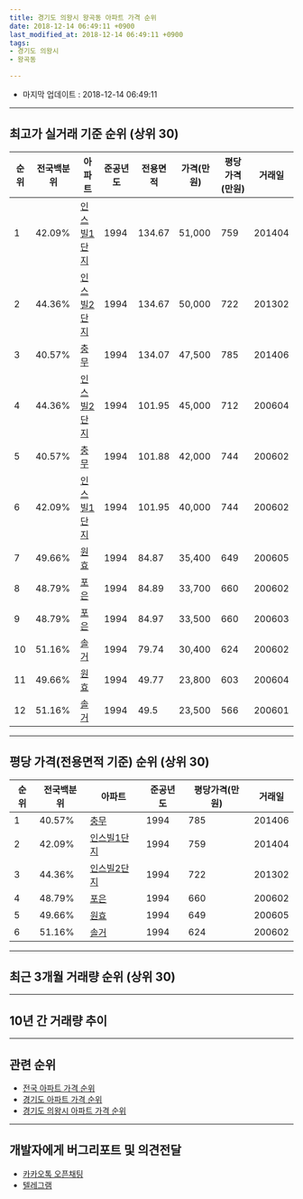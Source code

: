 ```yaml
---
title: 경기도 의왕시 왕곡동 아파트 가격 순위
date: 2018-12-14 06:49:11 +0900
last_modified_at: 2018-12-14 06:49:11 +0900
tags:
- 경기도 의왕시
- 왕곡동

---
```


* 마지막 업데이트 : 2018-12-14 06:49:11

---

## 최고가 실거래 기준 순위 (상위 30)


|순위|전국백분위|아파트|준공년도|전용면적|가격(만원)|평당가격(만원)|거래일|
|---|---|---|---|---|---|---|---|
|1|42.09%|[인스빌1단지](https://search.naver.com/search.naver?query=%EA%B2%BD%EA%B8%B0%EB%8F%84+%EC%9D%98%EC%99%95%EC%8B%9C+%EC%99%95%EA%B3%A1%EB%8F%99+%EC%9D%B8%EC%8A%A4%EB%B9%8C1%EB%8B%A8%EC%A7%80)|1994|134.67|51,000|759|201404|
|2|44.36%|[인스빌2단지](https://search.naver.com/search.naver?query=%EA%B2%BD%EA%B8%B0%EB%8F%84+%EC%9D%98%EC%99%95%EC%8B%9C+%EC%99%95%EA%B3%A1%EB%8F%99+%EC%9D%B8%EC%8A%A4%EB%B9%8C2%EB%8B%A8%EC%A7%80)|1994|134.67|50,000|722|201302|
|3|40.57%|[충무](https://search.naver.com/search.naver?query=%EA%B2%BD%EA%B8%B0%EB%8F%84+%EC%9D%98%EC%99%95%EC%8B%9C+%EC%99%95%EA%B3%A1%EB%8F%99+%EC%B6%A9%EB%AC%B4)|1994|134.07|47,500|785|201406|
|4|44.36%|[인스빌2단지](https://search.naver.com/search.naver?query=%EA%B2%BD%EA%B8%B0%EB%8F%84+%EC%9D%98%EC%99%95%EC%8B%9C+%EC%99%95%EA%B3%A1%EB%8F%99+%EC%9D%B8%EC%8A%A4%EB%B9%8C2%EB%8B%A8%EC%A7%80)|1994|101.95|45,000|712|200604|
|5|40.57%|[충무](https://search.naver.com/search.naver?query=%EA%B2%BD%EA%B8%B0%EB%8F%84+%EC%9D%98%EC%99%95%EC%8B%9C+%EC%99%95%EA%B3%A1%EB%8F%99+%EC%B6%A9%EB%AC%B4)|1994|101.88|42,000|744|200602|
|6|42.09%|[인스빌1단지](https://search.naver.com/search.naver?query=%EA%B2%BD%EA%B8%B0%EB%8F%84+%EC%9D%98%EC%99%95%EC%8B%9C+%EC%99%95%EA%B3%A1%EB%8F%99+%EC%9D%B8%EC%8A%A4%EB%B9%8C1%EB%8B%A8%EC%A7%80)|1994|101.95|40,000|744|200602|
|7|49.66%|[원효](https://search.naver.com/search.naver?query=%EA%B2%BD%EA%B8%B0%EB%8F%84+%EC%9D%98%EC%99%95%EC%8B%9C+%EC%99%95%EA%B3%A1%EB%8F%99+%EC%9B%90%ED%9A%A8)|1994|84.87|35,400|649|200605|
|8|48.79%|[포은](https://search.naver.com/search.naver?query=%EA%B2%BD%EA%B8%B0%EB%8F%84+%EC%9D%98%EC%99%95%EC%8B%9C+%EC%99%95%EA%B3%A1%EB%8F%99+%ED%8F%AC%EC%9D%80)|1994|84.89|33,700|660|200602|
|9|48.79%|[포은](https://search.naver.com/search.naver?query=%EA%B2%BD%EA%B8%B0%EB%8F%84+%EC%9D%98%EC%99%95%EC%8B%9C+%EC%99%95%EA%B3%A1%EB%8F%99+%ED%8F%AC%EC%9D%80)|1994|84.97|33,500|660|200603|
|10|51.16%|[솔거](https://search.naver.com/search.naver?query=%EA%B2%BD%EA%B8%B0%EB%8F%84+%EC%9D%98%EC%99%95%EC%8B%9C+%EC%99%95%EA%B3%A1%EB%8F%99+%EC%86%94%EA%B1%B0)|1994|79.74|30,400|624|200602|
|11|49.66%|[원효](https://search.naver.com/search.naver?query=%EA%B2%BD%EA%B8%B0%EB%8F%84+%EC%9D%98%EC%99%95%EC%8B%9C+%EC%99%95%EA%B3%A1%EB%8F%99+%EC%9B%90%ED%9A%A8)|1994|49.77|23,800|603|200604|
|12|51.16%|[솔거](https://search.naver.com/search.naver?query=%EA%B2%BD%EA%B8%B0%EB%8F%84+%EC%9D%98%EC%99%95%EC%8B%9C+%EC%99%95%EA%B3%A1%EB%8F%99+%EC%86%94%EA%B1%B0)|1994|49.5|23,500|566|200601|


---

## 평당 가격(전용면적 기준) 순위 (상위 30)


|순위|전국백분위|아파트|준공년도|평당가격(만원)|거래일|
|---|---|---|---|---|---|
|1|40.57%|[충무](https://search.naver.com/search.naver?query=%EA%B2%BD%EA%B8%B0%EB%8F%84+%EC%9D%98%EC%99%95%EC%8B%9C+%EC%99%95%EA%B3%A1%EB%8F%99+%EC%B6%A9%EB%AC%B4)|1994|785|201406|
|2|42.09%|[인스빌1단지](https://search.naver.com/search.naver?query=%EA%B2%BD%EA%B8%B0%EB%8F%84+%EC%9D%98%EC%99%95%EC%8B%9C+%EC%99%95%EA%B3%A1%EB%8F%99+%EC%9D%B8%EC%8A%A4%EB%B9%8C1%EB%8B%A8%EC%A7%80)|1994|759|201404|
|3|44.36%|[인스빌2단지](https://search.naver.com/search.naver?query=%EA%B2%BD%EA%B8%B0%EB%8F%84+%EC%9D%98%EC%99%95%EC%8B%9C+%EC%99%95%EA%B3%A1%EB%8F%99+%EC%9D%B8%EC%8A%A4%EB%B9%8C2%EB%8B%A8%EC%A7%80)|1994|722|201302|
|4|48.79%|[포은](https://search.naver.com/search.naver?query=%EA%B2%BD%EA%B8%B0%EB%8F%84+%EC%9D%98%EC%99%95%EC%8B%9C+%EC%99%95%EA%B3%A1%EB%8F%99+%ED%8F%AC%EC%9D%80)|1994|660|200602|
|5|49.66%|[원효](https://search.naver.com/search.naver?query=%EA%B2%BD%EA%B8%B0%EB%8F%84+%EC%9D%98%EC%99%95%EC%8B%9C+%EC%99%95%EA%B3%A1%EB%8F%99+%EC%9B%90%ED%9A%A8)|1994|649|200605|
|6|51.16%|[솔거](https://search.naver.com/search.naver?query=%EA%B2%BD%EA%B8%B0%EB%8F%84+%EC%9D%98%EC%99%95%EC%8B%9C+%EC%99%95%EA%B3%A1%EB%8F%99+%EC%86%94%EA%B1%B0)|1994|624|200602|


---

## 최근 3개월 거래량 순위 (상위 30)


<div style="width:100%;">
    <canvas id="deal_count_ranking" height="250"></canvas>
</div>


<script>
new Chart(document.getElementById("deal_count_ranking"), {
    type: 'horizontalBar',
    data: {
        labels: ['솔거', '원효', '인스빌2단지', '충무', '포은'],
        datasets: [{
            label: '실거래 수',
            data: [5, 5, 3, 2, 1],
            borderColor: "rgba(255, 0, 128, 1)",
            backgroundColor: "rgba(255, 0, 128, 0.5)",
            fill: false,
        }]
    },
    options: {
        responsive: true,
        title: {
            display: true,
            text: '최근 3개월 거래량 순위'
        },
        tooltips: {
            mode: 'index',
            intersect: false,
            callbacks: {
                title: function(tooltipItems, data) {
                    return "실거래 수:";
                },
                label: function(tooltipItem, data) {
                    return data.labels[tooltipItem.index] + ": " + tooltipItem.xLabel;
                }
            }
        },
        hover: {
            mode: 'nearest',
            intersect: true
        },
        scales: {
            xAxes: [{
                display: true,
                scaleLabel: {
                    display: true,
                    labelString: '실거래 수'
                },
                ticks: {
                    suggestedMin: 0,
                }
            }],
            yAxes: [{
                display: true,
                ticks: {
                    autoSkip: false,
                    callback: function(value, index, values) {
                        if (value.length > 15)
                            return value.substr(0, 13) + "...";
                        else
                            return value;
                    }
                },
                scaleLabel: {
                    display: false,
                }
            }]
        }
    }
});

</script>


---

## 10년 간 거래량 추이


<div style="width:100%;">
    <canvas id="deal_progress" height="250"></canvas>
</div>

<script>
new Chart(document.getElementById("deal_progress"), {
    type: 'line',
    data: {
        labels: ['200812','200901','200902','200903','200904','200905','200906','200907','200908','200909','200910','200911','200912','201001','201002','201003','201004','201005','201006','201007','201008','201009','201010','201011','201012','201101','201102','201103','201104','201105','201106','201107','201108','201109','201110','201111','201112','201201','201202','201203','201204','201205','201206','201207','201208','201209','201210','201211','201212','201301','201302','201303','201304','201305','201306','201307','201308','201309','201310','201311','201312','201401','201402','201403','201404','201405','201406','201407','201408','201409','201410','201411','201412','201501','201502','201503','201504','201505','201506','201507','201508','201509','201510','201511','201512','201601','201602','201603','201604','201605','201606','201607','201608','201609','201610','201611','201612','201701','201702','201703','201704','201705','201706','201707','201708','201709','201710','201711','201712','201801','201802','201803','201804','201805','201806','201807','201808','201809','201810','201811','201812'],
        datasets: [{
            label: '실거래 수',
            pointRadius: 1,
            data: [2, 4, 9, 6, 13, 15, 9, 10, 15, 14, 6, 5, 3, 6, 6, 5, 5, 2, 5, 2, 4, 7, 9, 13, 11, 8, 13, 15, 16, 11, 10, 11, 7, 13, 12, 6, 6, 8, 12, 6, 11, 2, 2, 8, 3, 5, 9, 4, 9, 5, 5, 5, 12, 13, 6, 9, 7, 14, 19, 8, 6, 6, 16, 6, 13, 12, 12, 11, 26, 18, 15, 9, 6, 14, 14, 21, 12, 10, 14, 14, 19, 17, 15, 10, 4, 9, 7, 9, 10, 10, 13, 4, 12, 6, 11, 10, 9, 7, 11, 14, 11, 7, 14, 11, 12, 7, 13, 3, 6, 9, 7, 16, 11, 3, 2, 4, 24, 18, 11, 5, 0],
            borderColor: "rgba(255, 201, 14, 1)",
            backgroundColor: "rgba(255, 201, 14, 0.5)",
            fill: true,
        }]
    },
    options: {
        responsive: true,
        title: {
            display: true,
            text: '10년간 거래량 추이'
        },
        tooltips: {
            mode: 'index',
            intersect: false,
        },
        hover: {
            mode: 'nearest',
            intersect: true
        },
        scales: {
            xAxes: [{
                display: true,
                scaleLabel: {
                    display: true,
                    labelString: '년/월'
                }
            }],
            yAxes: [{
                display: true,
                ticks: {
                    suggestedMin: 0,
                },
                scaleLabel: {
                    display: true,
                    labelString: '실거래 수'
                }
            }]
        }
    }
});

</script>


---

## 관련 순위

- [전국 아파트 가격 순위](https://inasie.github.io/apt-ranking/전국)
- [경기도 아파트 가격 순위](https://inasie.github.io/apt-ranking/경기도)
- [경기도 의왕시 아파트 가격 순위](https://inasie.github.io/apt-ranking/경기도-의왕시)


---

## 개발자에게 버그리포트 및 의견전달

- [카카오톡 오픈채팅](https://open.kakao.com/o/gLJUAP4)
- [텔레그램](https://t.me/inasie)

